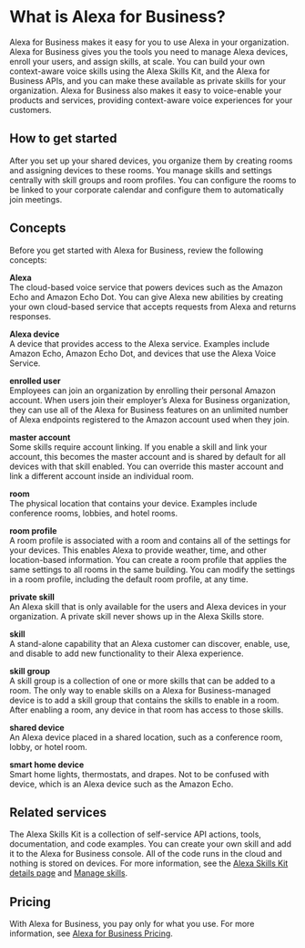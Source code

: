 # What is Alexa for Business?<a name="what-is"></a>

Alexa for Business makes it easy for you to use Alexa in your organization\. Alexa for Business gives you the tools you need to manage Alexa devices, enroll your users, and assign skills, at scale\. You can build your own context\-aware voice skills using the Alexa Skills Kit, and the Alexa for Business APIs, and you can make these available as private skills for your organization\. Alexa for Business also makes it easy to voice\-enable your products and services, providing context\-aware voice experiences for your customers\.

## How to get started<a name="intro_start"></a>

After you set up your shared devices, you organize them by creating rooms and assigning devices to these rooms\. You manage skills and settings centrally with skill groups and room profiles\. You can configure the rooms to be linked to your corporate calendar and configure them to automatically join meetings\.

## Concepts<a name="concepts"></a>

Before you get started with Alexa for Business, review the following concepts:

**Alexa**  
The cloud\-based voice service that powers devices such as the Amazon Echo and Amazon Echo Dot\. You can give Alexa new abilities by creating your own cloud\-based service that accepts requests from Alexa and returns responses\.

**Alexa device**  
A device that provides access to the Alexa service\. Examples include Amazon Echo, Amazon Echo Dot, and devices that use the Alexa Voice Service\.

**enrolled user**  
Employees can join an organization by enrolling their personal Amazon account\. When users join their employer’s Alexa for Business organization, they can use all of the Alexa for Business features on an unlimited number of Alexa endpoints registered to the Amazon account used when they join\.

**master account**  
Some skills require account linking\. If you enable a skill and link your account, this becomes the master account and is shared by default for all devices with that skill enabled\. You can override this master account and link a different account inside an individual room\.

**room**  
The physical location that contains your device\. Examples include conference rooms, lobbies, and hotel rooms\.

**room profile**  
A room profile is associated with a room and contains all of the settings for your devices\. This enables Alexa to provide weather, time, and other location\-based information\. ​You can create a room profile that applies the same settings to all rooms in the same building\. You can modify the settings in a room profile, including the default room profile, at any time\.

**private skill**  
An Alexa skill that is only available for the users and Alexa devices in your organization\. A private skill never shows up in the Alexa Skills store\.

**skill**  
A stand\-alone capability that an Alexa customer can discover, enable, use, and disable to add new functionality to their Alexa experience\.

**skill group**  
A skill group is a collection of one or more skills that can be added to a room\. The only way to enable skills on a Alexa for Business\-managed device is to add a skill group that contains the skills to enable in a room\. After enabling a room, any device in that room has access to those skills\.

**shared device**  
An Alexa device placed in a shared location, such as a conference room, lobby, or hotel room\.

**smart home device**  
Smart home lights, thermostats, and drapes\. Not to be confused with device, which is an Alexa device such as the Amazon Echo\.

## Related services<a name="related_services"></a>

The Alexa Skills Kit is a collection of self\-service API actions, tools, documentation, and code examples\. You can create your own skill and add it to the Alexa for Business console\. All of the code runs in the cloud and nothing is stored on devices\. For more information, see the [Alexa Skills Kit details page](https://developer.amazon.com/alexa-skills-kit) and [Manage skills](manage-skills.md)\. 

## Pricing<a name="pricing"></a>

With Alexa for Business, you pay only for what you use\. For more information, see [Alexa for Business Pricing](http://aws.amazon.com/alexaforbusiness/pricing/)\.